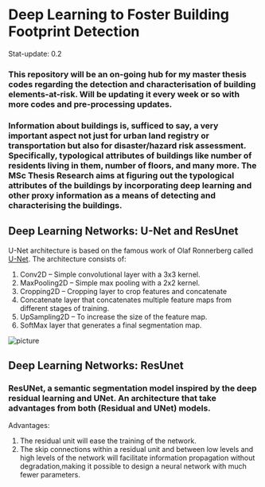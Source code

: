 # Deep Learning to Foster Building Footprint Detection 

Stat-update: 0.2

### This repository will be an on-going hub for my master thesis codes regarding the detection and characterisation of building elements-at-risk. Will be updating it every week or so with more codes and pre-processing updates.

### Information about buildings is, sufficed to say, a very important aspect not just for urban land registry or transportation but also for disaster/hazard risk assessment. Specifically, typological attributes of buildings like number of residents living in them, number of floors, and many more. The MSc Thesis Research aims at figuring out the typological attributes of the buildings by incorporating deep learning and other proxy information as a means of detecting and characterising the buildings.


## Deep Learning Networks: U-Net and ResUnet 

U-Net architecture is based on the famous work of Olaf Ronnerberg called [U-Net](https://arxiv.org/abs/1505.04597). The architecture consists of:

1. Conv2D – Simple convolutional layer with a 3x3 kernel. 
2. MaxPooling2D – Simple max pooling with a 2x2 kernel. 
3. Cropping2D – Cropping layer to crop features and concatenate 
4. Concatenate layer that concatenates multiple feature maps from different stages of training. 
5. UpSampling2D – To increase the size of the feature map. 
6. SoftMax layer that generates a final segmentation map. 

![picture](https://drive.google.com/uc?export=view&id=1XhUD2J0evs9kP3PyBl4BPy86oUOCwQO8)


## Deep Learning Networks: ResUnet
### ResUNet, a semantic segmentation model inspired by the deep residual learning and UNet. An architecture that take advantages from both (Residual and UNet) models.

Advantages:
1. The residual unit will ease the training of the network.
2. The skip connections within a residual unit and between low levels and high levels of the network will facilitate information propagation without degradation,making it possible to design a neural network with much fewer parameters.






